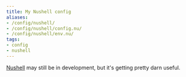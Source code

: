 ```yaml
---
title: My Nushell config
aliases:
- /config/nushell/
- /config/nushell/config.nu/
- /config/nushell/env.nu/
tags:
- config
- nushell
---
```


[Nushell](https://nushell.sh) may still be in development, but it's getting pretty darn useful.
